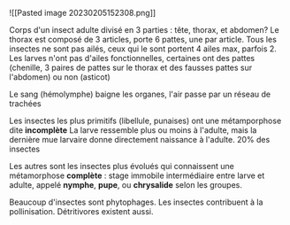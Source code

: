 
![[Pasted image 20230205152308.png]]

Corps d'un insect adulte divisé en 3 parties : tête, thorax, et abdomen?
Le thorax est composé de 3 articles, porte 6 pattes, une par article.
Tous les insectes ne sont pas ailés, ceux qui le sont portent 4 ailes max, parfois 2.
Les larves n'ont pas d'ailes fonctionnelles, certaines ont des pattes (chenille, 3 paires de pattes sur le thorax et des fausses pattes sur l'abdomen) ou non (asticot)

Le sang (hémolymphe) baigne les organes, l'air passe par un réseau de trachées

Les insectes les plus primitifs (libellule, punaises) ont une métamporphose dite **incomplète**
La larve ressemble plus ou moins à l'adulte, mais la dernière mue larvaire donne directement naissance à l'adulte.
20% des insectes

Les autres sont les insectes plus évolués qui connaissent une métamorphose **complète** : stage immobile intermédiaire entre larve et adulte, appelé **nymphe**, **pupe**, ou **chrysalide** selon les groupes.

Beaucoup d'insectes sont phytophages.
Les insectes contribuent à la pollinisation.
Détritivores existent aussi.
